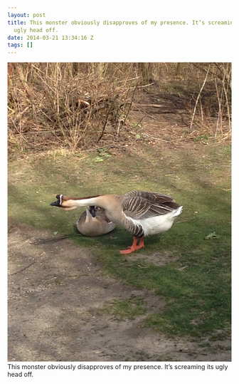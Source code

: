 ```yaml
---
layout: post
title: This monster obviously disapproves of my presence. It’s screaming its
  ugly head off.
date: 2014-03-21 13:34:16 Z
tags: []
---
```

![](/media/2014/03/80258519826.jpg)
This monster obviously disapproves of my presence. It’s screaming its ugly head off.
